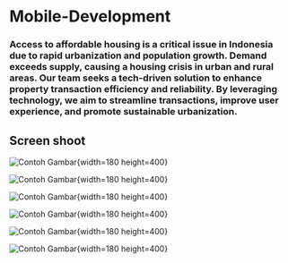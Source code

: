 # Mobile-Development

### Access to affordable housing is a critical issue in Indonesia due to rapid urbanization and population growth. Demand exceeds supply, causing a housing crisis in urban and rural areas. Our team seeks a tech-driven solution to enhance property transaction efficiency and reliability. By leveraging technology, we aim to streamline transactions, improve user experience, and promote sustainable urbanization.

## Screen shoot

![Contoh Gambar](https://raw.githubusercontent.com/Nempatin/Mobile-Development/main/image/login.jpg){width=180 height=400}

![Contoh Gambar](https://raw.githubusercontent.com/Nempatin/Mobile-Development/main/image/regist.jpg){width=180 height=400}

![Contoh Gambar](https://raw.githubusercontent.com/Nempatin/Mobile-Development/main/image/profile.jpg){width=180 height=400}

![Contoh Gambar]("https://raw.githubusercontent.com/Nempatin/Mobile-Development/main/image/search%20in%20home.jpg"){width=180 height=400}

![Contoh Gambar](https://raw.githubusercontent.com/Nempatin/Mobile-Development/main/image/WhatsApp%20Image%202023-06-16%20at%2021.06.02.jpg){width=180 height=400}

![Contoh Gambar](https://raw.githubusercontent.com/Nempatin/Mobile-Development/main/image/WhatsApp%20Image%202023-06-16%20at%2021.06.01.jpg){width=180 height=400}
